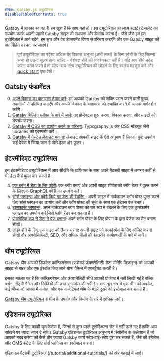 ```yaml
---
शीर्षक: Gatsby.js ट्यूटोरियल
disableTableOfContents: true
---
```


Gatsby में आपका स्वागत है! हम खुश हैं कि आप यहां हो। इस ट्यूटोरियल का लक्ष्य स्टार्टर टेम्पलेट का उपयोग करके अपनी पहली Gatsby साइट की स्थापना और डेप्लॉय करना है। जैसे जैसे हम इस टुटोरिअल में आगे बढ़ेंगे, हम कुछ और वेब डेवलपमेंट विषय से परिचय कराएँगे और एक Gatsby साइट की अंतर्निहित संरचना पर जाएंगे।

> पूर्ण ट्यूटोरियल का उद्देश्य अधिक वेब विकास अनुभव (अभी तक!) के बिना लोगों के लिए जितना संभव हो उतना सुलभ होना चाहिए - विशेषज्ञ होने की आवश्यकता नहीं है। यदि आप सीधे कोड करना पसंद करते हैं तो स्टेप-बाय-स्टेप ट्यूटोरियल को छोड़ने के लिए स्वतंत्र महसूस करें और [quick start](/docs/quick-start/) पृष्ठ देखें।

## Gatsby फंडामेंटल

0.  [अपने विकास का वातावरण तैयार करें](/tutorial/part-zero/): हम आपको Gatsby को शक्ति प्रदान करने वाली मुख्य तकनीकों से परिचित कराएँगे और आपके विकास के वातावरण को स्थापित करने में आपका मार्गदर्शन करेंगे।
1.  [Gatsby बिल्डिंग ब्लॉक्स के बारे में जानें](/tutorial/part-one/): नए प्रोजेक्टस शुरू करना, विकास करना, और साइटों को डेप्लॉय करना।
2.  [Gatsby में CSS का उपयोग करने का परिचय](/tutorial/part-two/): Typography.js और CSS मॉड्यूल जैसे libraries को एक्स्प्लोर करें।
3.  [Gatsby में नेस्टेड लेआउट बनाना](/tutorial/part-three/): लेआउट आपकी साइट के ऐसे अनुभाग हैं जिनका पुन: उपयोग कई पेजेस में किया जाता है जैसे हेडर और फ़ूटर।

## इंटरमीडिएट ट्यूटोरियल

इन इंटरमीडिएट ट्यूटोरियल्स में आप सीखेंगे कि ग्राफ़िक्स के साथ अपने गैट्सबी साइट में लगभग कहीं से भी डेटा कैसे पुल्ल कर सकते हैं।

4.  [एक ब्लॉग में डेटा के लिए क्वेरी](/tutorial/part-four/): एक ब्लॉग बनाएं और अपनी साइट शीर्षक को ब्लॉग हेडर में पुल्ल करने के लिए एक GraphQL क्वेरी का उपयोग करें।
5.  [सोर्स प्लगइन्स और क्वेरी किये गए डेटा की रेंडरिंग ](/tutorial/part-five/): अपनी साइट में मार्कडाउन ब्लॉग पोस्ट पुल्ल करने लिए सोर्स प्लगइन का उपयोग करें और ब्लॉग पोस्ट की सूची के साथ एक इंडेक्स पेज बनाएं।
6.  [ट्रांसफार्मर प्लगइन्स](/tutorial/part-six/): अपने मार्कडाउन ब्लॉग पोस्ट को उस रूप में बदलने के लिए एक ट्रांसफॉर्मर प्लगइन का उपयोग करें जिसे ब्लॉग रेंडर कर सकता है।
7.  [प्रोग्रामेटिक रूप से डेटा से पेज बनाना](/tutorial/part-seven/): अपने ब्लॉग पोस्ट के लिए प्रोग्राम के द्वारा पेजेस का सेट बनाना सीखें।
8.  [लाइव होने के लिए एक साइट को तैयार करना](/tutorial/part-eight/): अपनी साइट को परफॉरमेंस के लिए ऑडिट करना सीखें और अक्सेसिब्लिटी, SEO, और अधिक चीज़ों की बेहतरीन कार्यप्रणाली के बारे में जानें।

## थीम ट्यूटोरियल

Gatsby थीम आपकी डिफ़ॉल्ट कॉन्फ़िगरेशन (सशेयर्ड फ़ंक्शनैलिटीा डेटा सोर्सिंग डिज़ाइन) को आपकी साइट से बाहर और एक इंस्टॉल किए जाने योग्य पैकेज में एबसट्रैक्ट करती है।

इसका मतलब यह है कि कॉन्फ़िगरेशन और फ़ंक्शनैलिटी सीधे आपकी प्रोजेक्ट में नहीं लिखी गई है बल्कि वर्शन, सेंट्रली मैनेज और डिपेंडेंसी की तरह इनस्टॉल की गयी है। आप मूल रूप से एक थीम को अपडेट, कई थीम्स को आपस में कंपोज़, और एक कम्पेटिबल थीम के बदले दूसरे को इस्तेमाल कर सकते हैं।

[Gatsby थीम ट्यूटोरियल](/tutorial/theme-tutorials/) से थीम के उपयोग और निर्माण के बारे में अधिक जानें।.

## एडिशनल ट्यूटोरियल

Gatsby के लिए काफी यूस केसेस हैं, जिनमें से कुछ पहले टुटोरिअल्स सेट में नहीं डाले गए हैं ताकि आप सीखने पर ज़्यादा ध्यान दे सकें। Gatsby एडिशनल टुटोरिअल अनुभाग में रिसोर्सेज के कलेक्शन हैं जो आपको मदद करेगा की कैसे और ज़्यादा Gatsby कार्य स्टेप-बाई-स्टेप पूरा कर सकते हैं, जैसे की इमेजेज और CMS कंटेंट के लिए सोर्स प्लगिन्स का इस्तेमाल करना।

एडिशनल गैट्सबी टुटोरिअल](/tutorial/additional-tutorials/) की और गहराई में जाएँ।
